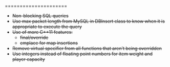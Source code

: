 =====================
* ~~Non-blocking SQL queries~~
* ~~Use max packet length from MySQL in DBInsert class to know when it is appropriate to execute the query~~
* ~~Use of more C++11 features:~~
	* ~~final/override~~
	* ~~emplace for map insertions~~
* ~~Remove virtual specifier from all functions that aren't being overridden~~
* ~~Use integers instead of floating point numbers for item weight and player capacity~~
